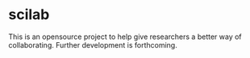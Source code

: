 # scilab
This is an opensource project to help give researchers a better way of collaborating. Further development is forthcoming.
